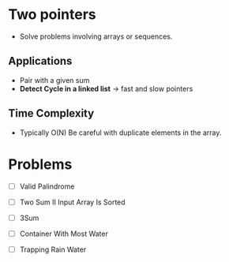 # Two pointers 

- Solve problems involving arrays or sequences.
## Applications
- Pair with a given sum
- **Detect Cycle in a linked list** -> fast and slow pointers
## Time Complexity
-  Typically O(N)
  Be careful with duplicate elements in the array.
# Problems
- [ ] Valid Palindrome
- [ ] Two Sum II Input Array Is Sorted
- [ ] 3Sum
- [ ] Container With Most Water
- [ ] Trapping Rain Water

